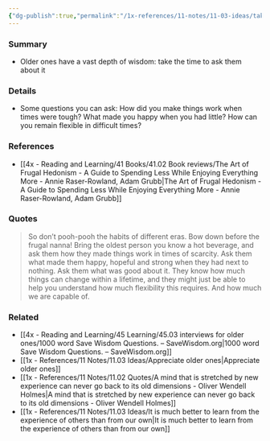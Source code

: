 ```yaml
---
{"dg-publish":true,"permalink":"/1x-references/11-notes/11-03-ideas/take-time-to-ask-older-ones-about-their-life-lessons/","title":"Take time to ask older ones about their life lessons","created":"2025-09-07T22:19:54.595+03:00","updated":"2025-09-08T09:04:00.437+03:00"}
---
```



### Summary
- Older ones have a vast depth of wisdom: take the time to ask them about it

### Details
- Some questions you can ask: How did you make things work when times were tough? What made you happy when you had little? How can you remain flexible in difficult times?

### References
- [[4x - Reading and Learning/41 Books/41.02 Book reviews/The Art of Frugal Hedonism - A Guide to Spending Less While Enjoying Everything More - Annie Raser-Rowland, Adam Grubb\|The Art of Frugal Hedonism - A Guide to Spending Less While Enjoying Everything More - Annie Raser-Rowland, Adam Grubb]]

### Quotes
> So don’t pooh-pooh the habits of different eras. Bow down before the frugal nanna! Bring the oldest person you know a hot beverage, and ask them how they made things work in times of scarcity. Ask them what made them happy, hopeful and strong when they had next to nothing. Ask them what was good about it. They know how much things can change within a lifetime, and they might just be able to help you understand how much flexibility this requires. And how much we are capable of.


### Related
- [[4x - Reading and Learning/45 Learning/45.03 interviews for older ones/1000 word Save Wisdom Questions. – SaveWisdom.org\|1000 word Save Wisdom Questions. – SaveWisdom.org]]
- [[1x - References/11 Notes/11.03 Ideas/Appreciate older ones\|Appreciate older ones]]
- [[1x - References/11 Notes/11.02 Quotes/A mind that is stretched by new experience can never go back to its old dimensions - Oliver Wendell Holmes\|A mind that is stretched by new experience can never go back to its old dimensions - Oliver Wendell Holmes]]
- [[1x - References/11 Notes/11.03 Ideas/It is much better to learn from the experience of others than from our own\|It is much better to learn from the experience of others than from our own]]